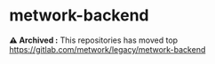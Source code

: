 # metwork-backend


**⚠️ Archived :** This repositories has moved top https://gitlab.com/metwork/legacy/metwork-backend
